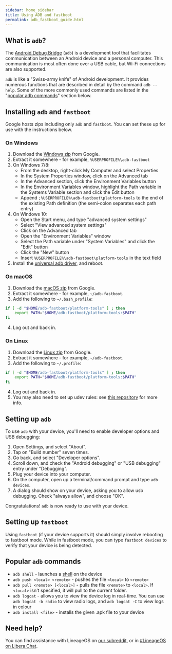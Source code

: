 ```yaml
---
sidebar: home_sidebar
title: Using ADB and fastboot
permalink: adb_fastboot_guide.html
---
```

## What is `adb`?
The [Android Debug Bridge](https://en.wikipedia.org/wiki/Android_Debug_Bridge) (`adb`) is a development tool that facilitates communication between an Android
device and a personal computer. This communication is most often done over a USB cable, but Wi-Fi
connections are also supported.

`adb` is like a "Swiss-army knife" of Android development. It provides numerous functions that are
described in detail by the command `adb --help`. Some of the more commonly used
commands are listed in the "[popular adb commands](#popular-adb-commands)" section below.

## Installing `adb` and `fastboot`

Google hosts zips including only `adb` and `fastboot`. You can set these up for use with the instructions below.

### On Windows
1. Download the [Windows zip](https://dl.google.com/android/repository/platform-tools-latest-windows.zip) from Google.
2. Extract it somewhere - for example, `%USERPROFILE%\adb-fastboot`
3. On Windows 7/8:
    * From the desktop, right-click My Computer and select Properties
    * In the System Properties window, click on the Advanced tab
    * In the Advanced section, click the Environment Variables button
    * In the Environment Variables window, highlight the Path variable in the Systems Variable section and click the Edit button
    * Append `;%USERPROFILE%\adb-fastboot\platform-tools` to the end of the existing Path definition (the semi-colon separates each path entry)
4. On Windows 10:
    * Open the Start menu, and type "advanced system settings"
    * Select "View advanced system settings"
    * Click on the Advanced tab
    * Open the "Environment Variables" window
    * Select the Path variable under "System Variables" and click the "Edit" button
    * Click the "New" button
    * Insert `%USERPROFILE%\adb-fastboot\platform-tools` in the text field
5. Install the [universal adb driver](https://github.com/koush/UniversalAdbDriver), and reboot.

### On macOS
1. Download the [macOS zip](https://dl.google.com/android/repository/platform-tools-latest-darwin.zip) from Google.
2. Extract it somewhere - for example, `~/adb-fastboot`.
3. Add the following to `~/.bash_profile`:
```sh
if [ -d "$HOME/adb-fastboot/platform-tools" ] ; then
    export PATH="$HOME/adb-fastboot/platform-tools:$PATH"
fi
```
4. Log out and back in.

### On Linux
1. Download the [Linux zip](https://dl.google.com/android/repository/platform-tools-latest-linux.zip) from Google.
2. Extract it somewhere - for example, `~/adb-fastboot`.
3. Add the following to `~/.profile`:
```sh
if [ -d "$HOME/adb-fastboot/platform-tools" ] ; then
    export PATH="$HOME/adb-fastboot/platform-tools:$PATH"
fi
```
4. Log out and back in.
5. You may also need to set up udev rules: see [this repository](https://github.com/M0Rf30/android-udev-rules#installation) for more info.

## Setting up `adb`

To use `adb` with your device, you'll need to enable developer options and USB debugging:

1. Open Settings, and select "About".
2. Tap on "Build number" seven times.
3. Go back, and select "Developer options".
4. Scroll down, and check the "Android debugging" or "USB debugging" entry under "Debugging".
5. Plug your device into your computer.
6. On the computer, open up a terminal/command prompt and type `adb devices`.
7. A dialog should show on your device, asking you to allow usb debugging. Check "always allow", and choose "OK".

Congratulations! `adb` is now ready to use with your device.

## Setting up `fastboot`

Using `fastboot` (if your device supports it) should simply involve rebooting to fastboot mode.
While in fastboot mode, you can type `fastboot devices` to verify that your device is being detected.

## Popular `adb` commands

* `adb shell` - launches a [shell](https://en.wikipedia.org/wiki/Shell_(computing)) on the device
* `adb push <local> <remote>` - pushes the file `<local>` to `<remote>`
* `adb pull <remote> [<local>]` - pulls the file `<remote>` to `<local>`. If `<local>` isn't specified,
it will pull to the current folder.
* `adb logcat` - allows you to view the device log in real-time. You can use `adb logcat -b radio` to view radio logs,
and `adb logcat -C` to view logs in colour
* `adb install <file>` - installs the given .apk file to your device

## Need help?

You can find assistance with LineageOS on [our subreddit](https://reddit.com/r/LineageOS), or in [#LineageOS on Libera.Chat](https://kiwiirc.com/nextclient/irc.libera.chat#lineageos).

